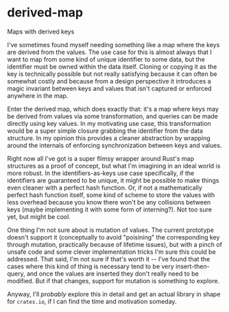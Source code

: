 # derived-map
Maps with derived keys

I've sometimes found myself needing something like a map where the keys are derived from the values. The use case for this is almost always that I want to map from some kind of unique identifier to some data, but the identifier must be owned within the data itself. Cloning or copying it as the key is technically possible but not really satisfying because it can often be somewhat costly and because from a design perspective it introduces a magic invariant between keys and values that isn't captured or enforced anywhere in the map.

Enter the derived map, which does exactly that: it's a map where keys may be derived from values via some transformation, and queries can be made directly using key values. In my motivating use case, this transformation would be a super simple closure grabbing the identifier from the data structure. In my opinion this provides a cleaner abstraction by wrapping around the internals of enforcing synchronization between keys and values.

Right now all I've got is a super flimsy wrapper around Rust's map structures as a proof of concept, but what I'm imagining in an ideal world is more robust. In the identifiers-as-keys use case specifically, if the identifiers are guaranteed to be unique, it might be possible to make things even cleaner with a perfect hash function. Or, if not a mathematically perfect hash function itself, some kind of scheme to store the values with less overhead because you know there won't be any collisions between keys (maybe implementing it with some form of interning?). Not too sure yet, but might be cool.

One thing I'm not sure about is mutation of values. The current prototype doesn't support it (conceptually to avoid "poisining" the corresponding key through mutation, practically because of lifetime issues), but with a pinch of unsafe code and some clever implementation tricks I'm sure this could be addressed. That said, I'm not sure if that's worth it -- I've found that the cases where this kind of thing is necessary tend to be very insert-then-query, and once the values are inserted they don't really need to be modified. But if that changes, support for mutation is something to explore.

Anyway, I'll _probably_ explore this in detail and get an actual library in shape for `crates.io`, if I can find the time and motivation someday.
